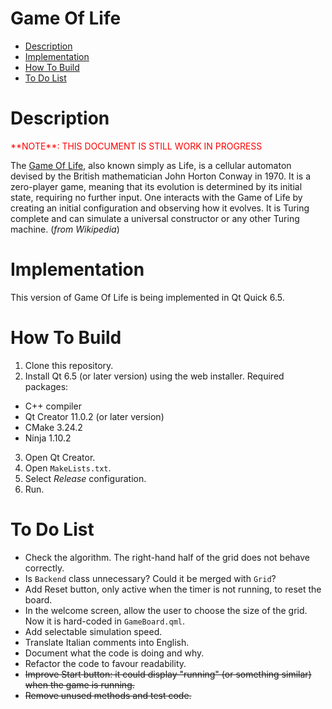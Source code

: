 <!-- omit in toc -->
# Game Of Life

- [Description](#description)
- [Implementation](#implementation)
- [How To Build](#how-to-build)
- [To Do List](#to-do-list)


# Description


<p style="color:red;">**NOTE**: THIS DOCUMENT IS STILL WORK IN PROGRESS</p>

The [Game Of Life](https://en.wikipedia.org/wiki/Conway%27s_Game_of_Life), also known simply as Life, is a cellular automaton devised by the British mathematician John Horton Conway in 1970. It is a zero-player game, meaning that its evolution is determined by its initial state, requiring no further input. One interacts with the Game of Life by creating an initial configuration and observing how it evolves. It is Turing complete and can simulate a universal constructor or any other Turing machine. (*from Wikipedia*)


# Implementation

This version of Game Of Life is being implemented in Qt Quick 6.5.


# How To Build

1. Clone this repository.
2. Install Qt 6.5 (or later version) using the web installer. Required packages:
  - C++ compiler
  - Qt Creator 11.0.2 (or later version)
  - CMake 3.24.2
  - Ninja 1.10.2
3. Open Qt Creator.
4. Open `MakeLists.txt`.
5. Select *Release* configuration.
6. Run.


# To Do List

- Check the algorithm. The right-hand half of the grid does not behave correctly.
- Is `Backend` class unnecessary? Could it be merged with `Grid`?
- Add Reset button, only active when the timer is not running, to reset the board.
- In the welcome screen, allow the user to choose the size of the grid. Now it is hard-coded in `GameBoard.qml`.
- Add selectable simulation speed.
- Translate Italian comments into English.
- Document what the code is doing and why.
- Refactor the code to favour readability.
- ~~Improve Start button: it could display "running" (or something similar) when the game is running.~~
- ~~Remove unused methods and test code.~~